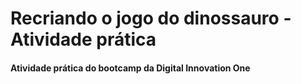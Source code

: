 # Recriando o jogo do dinossauro - Atividade prática
#### Atividade prática do bootcamp da Digital Innovation One
